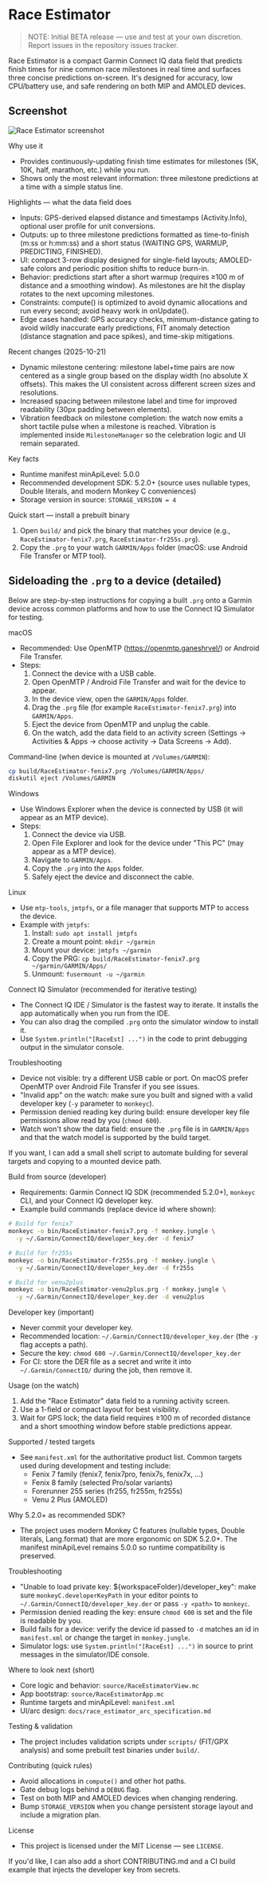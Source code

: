 # Race Estimator

> NOTE: Initial BETA release — use and test at your own discretion. Report issues in the repository issues tracker.

Race Estimator is a compact Garmin Connect IQ data field that predicts finish times for nine common race milestones in real time and surfaces three concise predictions on-screen. It's designed for accuracy, low CPU/battery use, and safe rendering on both MIP and AMOLED devices.

## Screenshot

![Race Estimator screenshot](screenshot/0.png)

Why use it

- Provides continuously-updating finish time estimates for milestones (5K, 10K, half, marathon, etc.) while you run.
- Shows only the most relevant information: three milestone predictions at a time with a simple status line.

Highlights — what the data field does

- Inputs: GPS-derived elapsed distance and timestamps (Activity.Info), optional user profile for unit conversions.
- Outputs: up to three milestone predictions formatted as time-to-finish (m:ss or h:mm:ss) and a short status (WAITING GPS, WARMUP, PREDICTING, FINISHED).
- UI: compact 3-row display designed for single-field layouts; AMOLED-safe colors and periodic position shifts to reduce burn-in.
- Behavior: predictions start after a short warmup (requires ≥100 m of distance and a smoothing window). As milestones are hit the display rotates to the next upcoming milestones.
- Constraints: compute() is optimized to avoid dynamic allocations and run every second; avoid heavy work in onUpdate().
- Edge cases handled: GPS accuracy checks, minimum-distance gating to avoid wildly inaccurate early predictions, FIT anomaly detection (distance stagnation and pace spikes), and time-skip mitigations.

Recent changes (2025-10-21)

- Dynamic milestone centering: milestone label+time pairs are now centered as a single group based on the display width (no absolute X offsets). This makes the UI consistent across different screen sizes and resolutions.
- Increased spacing between milestone label and time for improved readability (30px padding between elements).
- Vibration feedback on milestone completion: the watch now emits a short tactile pulse when a milestone is reached. Vibration is implemented inside `MilestoneManager` so the celebration logic and UI remain separated.

Key facts

- Runtime manifest minApiLevel: 5.0.0
- Recommended development SDK: 5.2.0+ (source uses nullable types, Double literals, and modern Monkey C conveniences)
- Storage version in source: `STORAGE_VERSION = 4`

Quick start — install a prebuilt binary

1. Open `build/` and pick the binary that matches your device (e.g., `RaceEstimator-fenix7.prg`, `RaceEstimator-fr255s.prg`).
2. Copy the `.prg` to your watch `GARMIN/Apps` folder (macOS: use Android File Transfer or MTP tool).

## Sideloading the `.prg` to a device (detailed)

Below are step-by-step instructions for copying a built `.prg` onto a Garmin device across common platforms and how to use the Connect IQ Simulator for testing.

macOS

- Recommended: Use OpenMTP (https://openmtp.ganeshrvel/) or Android File Transfer.
- Steps:
  1. Connect the device with a USB cable.
  2. Open OpenMTP / Android File Transfer and wait for the device to appear.
  3. In the device view, open the `GARMIN/Apps` folder.
  4. Drag the `.prg` file (for example `RaceEstimator-fenix7.prg`) into `GARMIN/Apps`.
  5. Eject the device from OpenMTP and unplug the cable.
  6. On the watch, add the data field to an activity screen (Settings → Activities & Apps → choose activity → Data Screens → Add).

Command-line (when device is mounted at `/Volumes/GARMIN`):

```bash
cp build/RaceEstimator-fenix7.prg /Volumes/GARMIN/Apps/
diskutil eject /Volumes/GARMIN
```

Windows

- Use Windows Explorer when the device is connected by USB (it will appear as an MTP device).
- Steps:
  1. Connect the device via USB.
  2. Open File Explorer and look for the device under "This PC" (may appear as a MTP device).
  3. Navigate to `GARMIN/Apps`.
  4. Copy the `.prg` into the `Apps` folder.
  5. Safely eject the device and disconnect the cable.

Linux

- Use `mtp-tools`, `jmtpfs`, or a file manager that supports MTP to access the device.
- Example with `jmtpfs`:
  1. Install: `sudo apt install jmtpfs`
  2. Create a mount point: `mkdir ~/garmin`
  3. Mount your device: `jmtpfs ~/garmin`
  4. Copy the PRG: `cp build/RaceEstimator-fenix7.prg ~/garmin/GARMIN/Apps/`
  5. Unmount: `fusermount -u ~/garmin`

Connect IQ Simulator (recommended for iterative testing)

- The Connect IQ IDE / Simulator is the fastest way to iterate. It installs the app automatically when you run from the IDE.
- You can also drag the compiled `.prg` onto the simulator window to install it.
- Use `System.println("[RaceEst] ...")` in the code to print debugging output in the simulator console.

Troubleshooting

- Device not visible: try a different USB cable or port. On macOS prefer OpenMTP over Android File Transfer if you see issues.
- "Invalid app" on the watch: make sure you built and signed with a valid developer key (`-y` parameter to `monkeyc`).
- Permission denied reading key during build: ensure developer key file permissions allow read by you (`chmod 600`).
- Watch won't show the data field: ensure the `.prg` file is in `GARMIN/Apps` and that the watch model is supported by the build target.

If you want, I can add a small shell script to automate building for several targets and copying to a mounted device path.

Build from source (developer)

- Requirements: Garmin Connect IQ SDK (recommended 5.2.0+), `monkeyc` CLI, and your Connect IQ developer key.
- Example build commands (replace device id where shown):

```bash
# Build for fenix7
monkeyc -o bin/RaceEstimator-fenix7.prg -f monkey.jungle \
  -y ~/.Garmin/ConnectIQ/developer_key.der -d fenix7

# Build for fr255s
monkeyc -o bin/RaceEstimator-fr255s.prg -f monkey.jungle \
  -y ~/.Garmin/ConnectIQ/developer_key.der -d fr255s

# Build for venu2plus
monkeyc -o bin/RaceEstimator-venu2plus.prg -f monkey.jungle \
  -y ~/.Garmin/ConnectIQ/developer_key.der -d venu2plus
```

Developer key (important)

- Never commit your developer key.
- Recommended location: `~/.Garmin/ConnectIQ/developer_key.der` (the `-y` flag accepts a path).
- Secure the key: `chmod 600 ~/.Garmin/ConnectIQ/developer_key.der`
- For CI: store the DER file as a secret and write it into `~/.Garmin/ConnectIQ/` during the job, then remove it.

Usage (on the watch)

1. Add the "Race Estimator" data field to a running activity screen.
2. Use a 1-field or compact layout for best visibility.
3. Wait for GPS lock; the data field requires ≥100 m of recorded distance and a short smoothing window before stable predictions appear.

Supported / tested targets

- See `manifest.xml` for the authoritative product list. Common targets used during development and testing include:
  - Fenix 7 family (fenix7, fenix7pro, fenix7s, fenix7x, ...)
  - Fenix 8 family (selected Pro/solar variants)
  - Forerunner 255 series (fr255, fr255m, fr255s)
  - Venu 2 Plus (AMOLED)

Why 5.2.0+ as recommended SDK?

- The project uses modern Monkey C features (nullable types, Double literals, Lang.format) that are more ergonomic on SDK 5.2.0+. The manifest minApiLevel remains 5.0.0 so runtime compatibility is preserved.

Troubleshooting

- "Unable to load private key: ${workspaceFolder}/developer_key": make sure `monkeyC.developerKeyPath` in your editor points to `~/.Garmin/ConnectIQ/developer_key.der` or pass `-y <path>` to `monkeyc`.
- Permission denied reading the key: ensure `chmod 600` is set and the file is readable by you.
- Build fails for a device: verify the device id passed to `-d` matches an id in `manifest.xml` or change the target in `monkey.jungle`.
- Simulator logs: use `System.println("[RaceEst] ...")` in source to print messages in the simulator/IDE console.

Where to look next (short)

- Core logic and behavior: `source/RaceEstimatorView.mc`
- App bootstrap: `source/RaceEstimatorApp.mc`
- Runtime targets and minApiLevel: `manifest.xml`
- UI/arc design: `docs/race_estimator_arc_specification.md`

Testing & validation

- The project includes validation scripts under `scripts/` (FIT/GPX analysis) and some prebuilt test binaries under `build/`.

Contributing (quick rules)

- Avoid allocations in `compute()` and other hot paths.
- Gate debug logs behind a `DEBUG` flag.
- Test on both MIP and AMOLED devices when changing rendering.
- Bump `STORAGE_VERSION` when you change persistent storage layout and include a migration plan.

License

- This project is licensed under the MIT License — see `LICENSE`.

If you'd like, I can also add a short CONTRIBUTING.md and a CI build example that injects the developer key from secrets.
